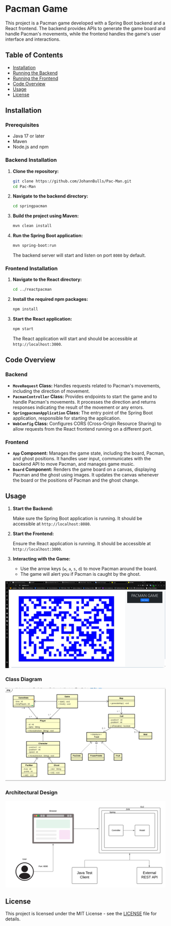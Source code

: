 # Pacman Game

This project is a Pacman game developed with a Spring Boot backend and a React frontend. The backend provides APIs to generate the game board and handle Pacman's movements, while the frontend handles the game's user interface and interactions.

## Table of Contents

- [Installation](#installation)
- [Running the Backend](#running-the-backend)
- [Running the Frontend](#running-the-frontend)
- [Code Overview](#code-overview)
- [Usage](#usage)
- [License](#license)

## Installation

### Prerequisites

- Java 17 or later
- Maven
- Node.js and npm

### Backend Installation

1. **Clone the repository:**

    ```bash
    git clone https://github.com/JohannBulls/Pac-Man.git
    cd Pac-Man
    ```

2. **Navigate to the backend directory:**

    ```bash
    cd springpacman
    ```

3. **Build the project using Maven:**

    ```bash
    mvn clean install
    ```

4. **Run the Spring Boot application:**

    ```bash
    mvn spring-boot:run
    ```

    The backend server will start and listen on port `8080` by default.

### Frontend Installation

1. **Navigate to the React directory:**

    ```bash
    cd ../reactpacman
    ```

2. **Install the required npm packages:**

    ```bash
    npm install
    ```

3. **Start the React application:**

    ```bash
    npm start
    ```

    The React application will start and should be accessible at `http://localhost:3000`.

## Code Overview

### Backend

- **`MoveRequest` Class:** Handles requests related to Pacman's movements, including the direction of movement.
- **`PacmanController` Class:** Provides endpoints to start the game and to handle Pacman's movements. It processes the direction and returns responses indicating the result of the movement or any errors.
- **`SpringpacmanApplication` Class:** The entry point of the Spring Boot application, responsible for starting the application.
- **`WebConfig` Class:** Configures CORS (Cross-Origin Resource Sharing) to allow requests from the React frontend running on a different port.

### Frontend

- **`App` Component:** Manages the game state, including the board, Pacman, and ghost positions. It handles user input, communicates with the backend API to move Pacman, and manages game music.
- **`Board` Component:** Renders the game board on a canvas, displaying Pacman and the ghost using images. It updates the canvas whenever the board or the positions of Pacman and the ghost change.

## Usage

1. **Start the Backend:**

    Make sure the Spring Boot application is running. It should be accessible at `http://localhost:8080`.

2. **Start the Frontend:**

    Ensure the React application is running. It should be accessible at `http://localhost:3000`.

3. **Interacting with the Game:**

    - Use the arrow keys (`w`, `a`, `s`, `d`) to move Pacman around the board.
    - The game will alert you if Pacman is caught by the ghost.

![alt text](img/image2.png)

### Class Diagram

![alt text](img/image.png)

### Architectural Design

![alt text](img/Diagrama.png)

## License

This project is licensed under the MIT License - see the [LICENSE](LICENSE) file for details.
